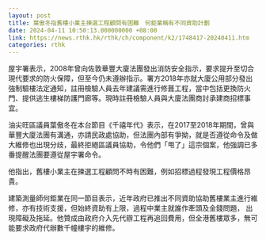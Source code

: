 ```yaml
---
layout: post
title: 葉傲冬指舊樓小業主揀選工程顧問有困難　何鉅業稱有不同資助計劃
date: 2024-04-11 10:50:13.000000000 +08:00
link: https://news.rthk.hk/rthk/ch/component/k2/1748417-20240411.htm
categories: rthk
---
```


屋宇署表示，2008年曾向佐敦華豐大廈法團發出消防安全指示，要求提升至切合現代要求的防火保障，但至今仍未遵辦指示。署方2018年亦就大廈公用部分發出強制驗樓法定通知，註冊檢驗人員去年建議需進行修葺工程，當中包括更換防火門、提供逃生樓梯防護門廊等。現時註冊檢驗人員與大廈法團商討承建商招標事宜。

油尖旺區議員葉傲冬在本台節目《千禧年代》表示，在2017至2018年期間，曾與華豐大廈法團有溝通，亦請民政處協助，但法團內部有爭拗，就是否遵從命令及做大維修也出現分歧，最終拒絕區議員協助，令他們「甩了」這宗個案，他強調已多番提醒法團要遵從屋宇署命令。

他指出，舊樓小業主在揀選工程顧問不時有困難，例如招標過程發現工程價格昂貴。

建築測量師何鉅業在同一節目表示，近年政府已推出不同資助協助舊樓業主進行維修，亦有技術支援，但始終資助有上限，過程中業主就誰作牽頭及金錢問題， 出現障礙及拖延。他贊成由政府介入先代辧工程再追回費用，但全港舊樓眾多，無可能要求政府代辦數千幢樓宇的維修。
